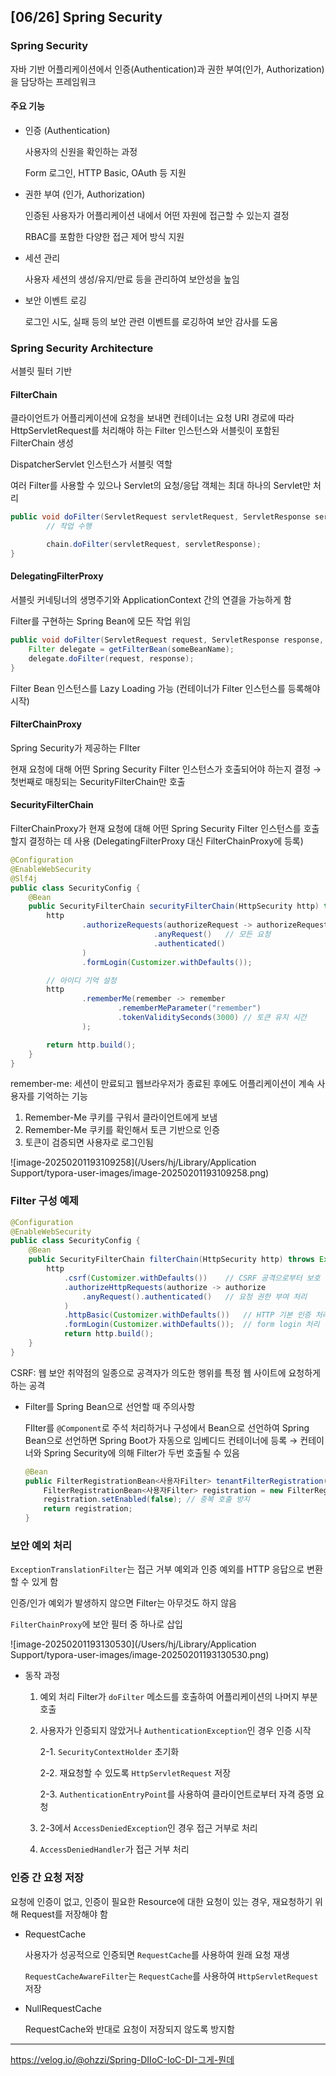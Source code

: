 ## [06/26] Spring Security



### Spring Security

자바 기반 어플리케이션에서 인증(Authentication)과 권한 부여(인가, Authorization)을 담당하는 프레임워크



#### 주요 기능

- 인증 (Authentication)

  사용자의 신원을 확인하는 과정

  Form 로그인, HTTP Basic, OAuth 등 지원

- 권한 부여 (인가, Authorization)

  인증된 사용자가 어플리케이션 내에서 어떤 자원에 접근할 수 있는지 결정

  RBAC를 포함한 다양한 접근 제어 방식 지원

- 세션 관리

  사용자 세션의 생성/유지/만료 등을 관리하여 보안성을 높임

- 보안 이벤트 로깅

  로그인 시도, 실패 등의 보안 관련 이벤트를 로깅하여 보안 감사를 도움



### Spring Security Architecture

서블릿 필터 기반



#### FilterChain

클라이언트가 어플리케이션에 요청을 보내면 컨테이너는 요청 URI 경로에 따라 HttpServletRequest를 처리해야 하는 Filter 인스턴스와 서블릿이 포함된 FilterChain 생성

DispatcherServlet 인스턴스가 서블릿 역할

여러 Filter를 사용할 수 있으나 Servlet의 요청/응답 객체는 최대 하나의 Servlet만 처리

```java
public void doFilter(ServletRequest servletRequest, ServletResponse servletResponse, FilterChain chain) throws IOException, ServletException {
        // 작업 수행

        chain.doFilter(servletRequest, servletResponse);
}
```



#### DelegatingFilterProxy

서블릿 커네팅너의 생명주기와 ApplicationContext 간의 연결을 가능하게 함

Filter를 구현하는 Spring Bean에 모든 작업 위임

```java
public void doFilter(ServletRequest request, ServletResponse response, FilterChain chain) {
    Filter delegate = getFilterBean(someBeanName);
    delegate.doFilter(request, response);
}
```

Filter Bean 인스턴스를 Lazy Loading 가능 (컨테이너가 Filter 인스턴스를 등록해야 시작)



#### FilterChainProxy

Spring Security가 제공하는 FIlter

현재 요청에 대해 어떤 Spring Security Filter 인스턴스가 호출되어야 하는지 결정 → 첫번째로 매칭되는 SecurityFilterChain만 호출



#### SecurityFilterChain

FilterChainProxy가 현재 요청에 대해 어떤 Spring Security Filter 인스턴스를 호출할지 결정하는 데 사용 (DelegatingFilterProxy 대신 FilterChainProxy에 등록)

```java
@Configuration
@EnableWebSecurity
@Slf4j
public class SecurityConfig {
    @Bean
    public SecurityFilterChain securityFilterChain(HttpSecurity http) throws Exception {
        http
                .authorizeRequests(authorizeRequest -> authorizeRequest
                                .anyRequest()   // 모든 요청
                                .authenticated()
                )
                .formLogin(Customizer.withDefaults());

        // 아이디 기억 설정
        http
                .rememberMe(remember -> remember
                        .rememberMeParameter("remember")
                        .tokenValiditySeconds(3000) // 토큰 유지 시간
                );

        return http.build();
    }
}
```

remember-me: 세션이 만료되고 웹브라우저가 종료된 후에도 어플리케이션이 계속 사용자를 기억하는 기능

1. Remember-Me 쿠키를 구워서 클라이언트에게 보냄
2. Remember-Me 쿠키를 확인해서 토큰 기반으로 인증
3. 토큰이 검증되면 사용자로 로그인됨

![image-20250201193109258](/Users/hj/Library/Application Support/typora-user-images/image-20250201193109258.png)



### Filter 구성 예제

```java
@Configuration
@EnableWebSecurity
public class SecurityConfig {
    @Bean
    public SecurityFilterChain filterChain(HttpSecurity http) throws Exception {
        http
            .csrf(Customizer.withDefaults())    // CSRF 공격으로부터 보호
            .authorizeHttpRequests(authorize -> authorize
                .anyRequest().authenticated()   // 요청 권한 부여 처리
            )
            .httpBasic(Customizer.withDefaults())   // HTTP 기본 인증 처리
            .formLogin(Customizer.withDefaults());  // form login 처리
            return http.build();
    }
}
```

CSRF: 웹 보안 취약점의 일종으로 공격자가 의도한 행위를 특정 웹 사이트에 요청하게 하는 공격

- Filter를 Spring Bean으로 선언할 때 주의사항

  FIlter를 `@Component`로 주석 처리하거나 구성에서 Bean으로 선언하여 Spring Bean으로 선언하면 Spring Boot가 자동으로 임베디드 컨테이너에 등록 → 컨테이너와 Spring Security에 의해 Filter가 두번 호출될 수 있음

  ```java
  @Bean
  public FilterRegistrationBean<사용자Filter> tenantFilterRegistration(사용자Filter filter) {
      FilterRegistrationBean<사용자Filter> registration = new FilterRegistrationBean<>(filter);
      registration.setEnabled(false); // 중복 호출 방지
      return registration;
  }
  ```



### 보안 예외 처리

`ExceptionTranslationFilter`는 접근 거부 예외과 인증 예외를 HTTP 응답으로 변환할 수 있게 함

인증/인가 예외가 발생하지 않으면 Filter는 아무것도 하지 않음

`FilterChainProxy`에 보안 필터 중 하나로 삽입

![image-20250201193130530](/Users/hj/Library/Application Support/typora-user-images/image-20250201193130530.png)

- 동작 과정

  1. 예외 처리 Filter가 `doFilter` 메소드를 호출하여 어플리케이션의 나머지 부분 호출

  2. 사용자가 인증되지 않았거나 `AuthenticationException`인 경우 인증 시작

     2-1. `SecurityContextHolder` 초기화

     2-2. 재요청할 수 있도록 `HttpServletRequest` 저장

     2-3. `AuthenticationEntryPoint`를 사용하여 클라이언트로부터 자격 증명 요청

  3. 2-3에서 `AccessDeniedException`인 경우 접근 거부로 처리

  4. `AccessDeniedHandler`가 접근 거부 처리



### 인증 간 요청 저장

요청에 인증이 없고, 인증이 필요한 Resource에 대한 요청이 있는 경우, 재요청하기 위해 Request를 저장해야 함

- RequestCache

  사용자가 성공적으로 인증되면 `RequestCache`를 사용하여 원래 요청 재생

  `RequestCacheAwareFilter`는 `RequestCache`를 사용하여 `HttpServletRequest` 저장

- NullRequestCache

  RequestCache와 반대로 요청이 저장되지 않도록 방지함

------

https://velog.io/@ohzzi/Spring-DIIoC-IoC-DI-그게-뭔데
